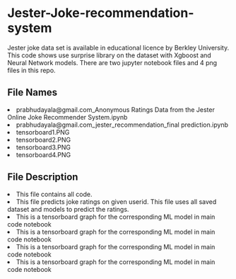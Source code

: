 # Jester-Joke-recommendation-system
Jester joke data set is available in educational licence by Berkley University. This code shows use surprise library on the dataset with Xgboost and Neural Network models.
There are two jupyter notebook files and 4 png files in this repo.
<h2>File Names</h2>
<li>prabhudayala@gmail.com_Anonymous Ratings Data from the Jester Online Joke Recommender System.ipynb
</li>
<li>prabhudayala@gmail.com_jester_recommendation_final prediction.ipynb</li>
<li>tensorboard1.PNG</li>
<li>tensorboard2.PNG</li>
<li>tensorboard3.PNG</li>
<li>tensorboard4.PNG</li>

<h2>File Description</h2>
<li>This file contains all code.</li>
<li>This file predicts joke ratings on given userid. This file uses all saved dataset and models to predict the ratings.</li>
<li>This is a tensorboard graph for the corresponding ML model in main code notebook</li>
<li>This is a tensorboard graph for the corresponding ML model in main code notebook</li>
<li>This is a tensorboard graph for the corresponding ML model in main code notebook</li>
<li>This is a tensorboard graph for the corresponding ML model in main code notebook</li>
